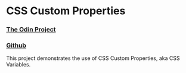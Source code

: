 # CSS Custom Properties
### [The Odin Project](https://www.theodinproject.com/lessons/node-path-intermediate-html-and-css-custom-properties)
### [Github](https://github.com/jzanderson09/CSS_Custom_Properties)

This project demonstrates the use of CSS Custom Properties, aka CSS Variables.